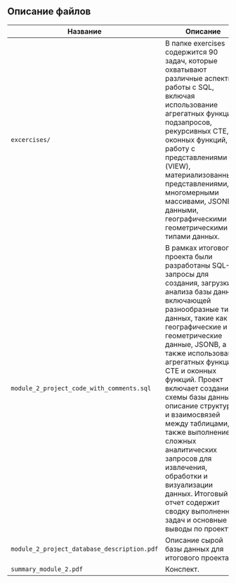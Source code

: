 ## Описание файлов

| Название                                    | Описание                                                                                                                                                                                                                                                                                                                                                                                                                                                                                                                                               |
|---------------------------------------------|--------------------------------------------------------------------------------------------------------------------------------------------------------------------------------------------------------------------------------------------------------------------------------------------------------------------------------------------------------------------------------------------------------------------------------------------------------------------------------------------------------------------------------------------------------|
| `excercises/`                               | В папке exercises содержится 90 задач, которые охватывают различные аспекты работы с SQL, включая использование агрегатных функций, подзапросов, рекурсивных CTE, оконных функций, работу с представлениями (VIEW), материализованными представлениями, многомерными массивами, JSONB-данными, географическими и геометрическими типами данных.                                                                                                                                                                                                        |
| `module_2_project_code_with_comments.sql`   | В рамках итогового проекта были разработаны SQL-запросы для создания, загрузки и анализа базы данных, включающей разнообразные типы данных, такие как географические и геометрические данные, JSONB, а также использование агрегатных функций, CTE и оконных функций. Проект включает создание схемы базы данных, описание структуры и взаимосвязей между таблицами, а также выполнение сложных аналитических запросов для извлечения, обработки и визуализации данных. Итоговый отчет содержит сводку выполненных задач и основные выводы по проекту. |
| `module_2_project_database_description.pdf` | Описание сырой базы данных для итогового проекта.                                                                                                                                                                                                                                                                                                                                                                                                                                                                                                      |
| `summary_module_2.pdf`                      | Конспект.                                                                                                                                                                                                                                                                                                                                                                                                                                                                                                                                              |
